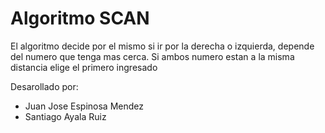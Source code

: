 # Algoritmo SCAN

El algoritmo decide por el mismo si ir por la derecha o izquierda, depende del numero que tenga mas cerca. Si ambos numero estan a la misma distancia elige el primero ingresado

Desarollado por:
- Juan Jose Espinosa Mendez
- Santiago Ayala Ruiz